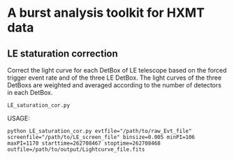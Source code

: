 # A burst analysis toolkit for HXMT data

## LE staturation correction

Correct the light curve for each DetBox of LE telescope based on the forced trigger event rate and of the three LE DetBox. The light curves of the three DetBoxs are weighted and averaged according to the number of detectors in each DetBox.

```LE_saturation_cor.py```

USAGE: 

```python LE_saturation_cor.py evtfile="/path/to/raw_Evt_file" screenfile="/path/to/LE_screen_file" binsize=0.005 minPI=106 maxPI=1170 starttime=262708467 stoptime=262708468 outfile=/path/to/output/Lightcurve_file.fits ```
        

